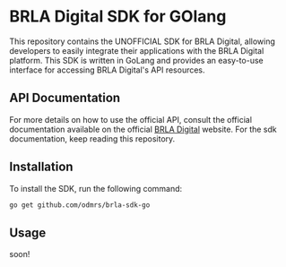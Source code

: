 # BRLA Digital SDK for GOlang

This repository contains the UNOFFICIAL SDK for BRLA Digital, allowing developers to easily integrate their applications with the BRLA Digital platform. This SDK is written in GoLang and provides an easy-to-use interface for accessing BRLA Digital's API resources.

## API Documentation

For more details on how to use the official API, consult the official documentation available on the official [BRLA Digital](https://brla-account-api.readme.io/reference/welcome) website. For the sdk documentation, keep reading this repository.

## Installation

To install the SDK, run the following command:
```bash
go get github.com/odmrs/brla-sdk-go
```

## Usage

soon!
